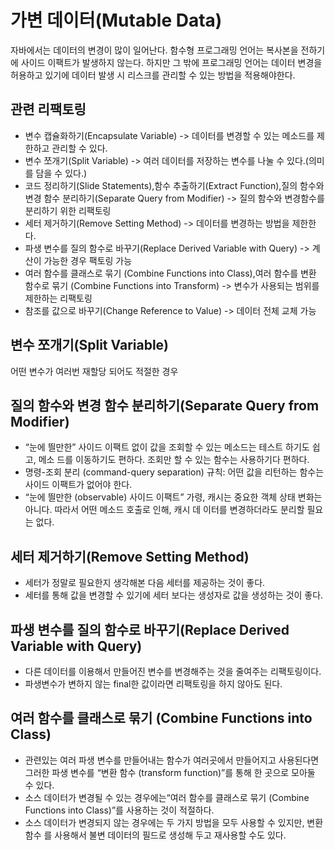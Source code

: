 # 가변 데이터(Mutable Data)

자바에서는 데이터의 변경이 많이 일어난다.
함수형 프로그래밍 언어는 복사본을 전하기에 사이드 이팩트가 발생하지 않는다.
하지만 그 밖에 프로그래밍 언어는 데이터 변경을 허용하고 있기에 데이터 발생 시 리스크를 관리할 수 있는 방법을 적용해야한다.

## 관련 리팩토링
- 변수 캡슐화하기(Encapsulate Variable) -> 데이터를 변경할 수 있는 메소드를 제한하고 관리할 수 있다.
- 변수 쪼개기(Split Variable) -> 여러 데이터를 저장하는 변수를 나눌 수 있다.(의미를 담을 수 있다.)
- 코드 정리하기(Slide Statements),함수 추출하기(Extract Function),질의 함수와 변경 함수 분리하기(Separate Query from Modifier) -> 질의 함수와 변경함수를 분리하기 위한 리팩토링
- 세터 제거하기(Remove Setting Method) -> 데이터를 변경하는 방법을 제한한다.
- 파생 변수를 질의 함수로 바꾸기(Replace Derived Variable with Query) -> 계산이 가능한 경우 팩토링 가능
- 여러 함수를 클래스로 묶기 (Combine Functions into Class),여러 함수를 변환 함수로 묶기 (Combine Functions into
Transform) -> 변수가 사용되는 범위를 제한하는 리팩토링
- 참조를 값으로 바꾸기(Change Reference to Value) -> 데이터 전체 교체 가능

## 변수 쪼개기(Split Variable)
어떤 변수가 여러번 재할당 되어도 적절한 경우

## 질의 함수와 변경 함수 분리하기(Separate Query from Modifier)
- “눈에 띌만한” 사이드 이팩트 없이 값을 조회할 수 있는 메소드는 테스트 하기도 쉽고, 메소
드를 이동하기도 편하다. 조회만 할 수 있는 함수는 사용하기다 편하다.
- 명령-조회 분리 (command-query separation) 규칙: 어떤 값을 리턴하는 함수는 사이드 이팩트가 없어야 한다.
- “눈에 띌만한 (observable) 사이드 이팩트” 가령, 캐시는 중요한 객체 상태 변화는 아니다. 따라서 어떤 메소드 호출로 인해, 캐시 데
이터를 변경하더라도 분리할 필요는 없다.

## 세터 제거하기(Remove Setting Method)
- 세터가 정말로 필요한지 생각해본 다음 세터를 제공하는 것이 좋다.
- 세터를 통해 값을 변경할 수 있기에 세터 보다는 생성자로 값을 생성하는 것이 좋다.

## 파생 변수를 질의 함수로 바꾸기(Replace Derived Variable with Query)
- 다른 데이터를 이용해서 만들어진 변수를 변경해주는 것을 줄여주는 리팩토링이다.
- 파생변수가 변하지 않는 final한 값이라면 리팩토링을 하지 않아도 된다.

## 여러 함수를 클래스로 묶기 (Combine Functions into Class)
- 관련있는 여러 파생 변수를 만들어내는 함수가 여러곳에서 만들어지고 사용된다면 그러한
파생 변수를 “변환 함수 (transform function)”를 통해 한 곳으로 모아둘 수 있다.
- 소스 데이터가 변경될 수 있는 경우에는“여러 함수를 클래스로 묶기 (Combine
Functions into Class)”를 사용하는 것이 적절하다.
- 소스 데이터가 변경되지 않는 경우에는 두 가지 방법을 모두 사용할 수 있지만, 변환 함수
를 사용해서 불변 데이터의 필드로 생성해 두고 재사용할 수도 있다.